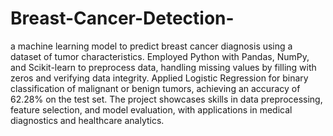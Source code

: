 # Breast-Cancer-Detection-

a machine learning model to predict breast cancer diagnosis using a dataset of tumor characteristics. Employed Python with Pandas, NumPy, and Scikit-learn to preprocess data, handling missing values by filling with zeros and verifying data integrity. Applied Logistic Regression for binary classification of malignant or benign tumors, achieving an accuracy of 62.28% on the test set. The project showcases skills in data preprocessing, feature selection, and model evaluation, with applications in medical diagnostics and healthcare analytics.
